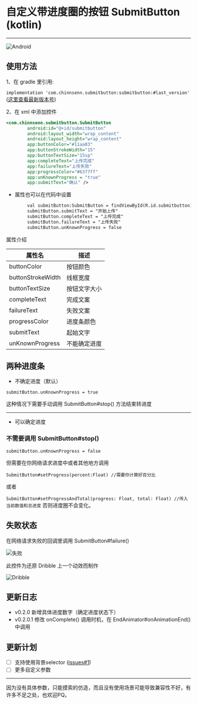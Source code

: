 # 自定义带进度圈的按钮 SubmitButton (kotlin)

---

![Android][1]

## 使用方法

1、在 gradle 里引用:

`implementation 'com.chinnsenn.submitbutton:submitbutton:#last_version'` ([这里查看最新版本号][2])

2、在 xml 中添加控件

```xml
<com.chinnsenn.submitbutton.SubmitButton
        android:id="@+id/submitbutton"
        android:layout_width="wrap_content"
        android:layout_height="wrap_content"
        app:buttonColor="#11aa03"
        app:buttonStrokeWidth="15"
        app:buttonTextSize="15sp"
        app:completeText="上传完成"
        app:failureText="上传失败"
        app:progressColor="#6377ff"
        app:unKnownProgress = "true"
        app:submitText="确认" />
```

- 属性也可以在代码中设置

```xml
        val submitButton:SubmitButton = findViewById(R.id.submitbutton)
        submitButton.submitText = "开始上传"
        submitButton.completeText = "上传完成"
        submitButton.failureText = "上传失败"
        submitButton.unKnownProgress = false
```

属性介绍

| 属性名 | 描述 |
| --- | --- |
| buttonColor | 按钮颜色 |
| buttonStrokeWidth | 线框宽度 |
| buttonTextSize | 按钮文字大小 |
| completeText | 完成文案 |
| failureText | 失败文案 |
| progressColor | 进度条颜色 |
| submitText | 起始文字 |
| unKnownProgress | 不能确定进度 |

## 两种进度条

- 不确定进度（默认）

`submitButton.unKnownProgress = true`

这种情况下需要手动调用 SubmitButton#stop() 方法结束转进度

---

- 可以确定进度

### 不需要调用 SubmitButton#stop()

`submitButton.unKnownProgress = false`

但需要在你网络请求进度中或者其他地方调用 

```SubmitButton#setProgress(percent:Float) //需要你计算好百分比``` 

或者

```SubmitButton#setProgressAndTotal(progress: Float, total: Float) //传入当前数值和总进度```
否则进度圈不会变化。

## 失败状态

在网络请求失败的回调里调用 SubmitButton#failure()

![失败][3]

此控件为还原 Dribble 上一个动效而制作

![Dribble][4]

## 更新日志

- v0.2.0 新增具体进度数字（确定进度状态下）
- v0.2.0.1 修改 onComplete() 调用时机，在 EndAnimator#onAnimationEnd()中调用

## 更新计划

* [ ] 支持使用背景selector ([issues#1][5])
* [ ] 更多自定义参数

---

因为没有具体参数，只能摸索的仿造，而且没有使用场景可能导致兼容性不好，有许多不足之处，也欢迎PQ。

[1]: https://raw.githubusercontent.com/chinnsenn/BlogFigureBed/master/blogimg/006tNbRwgy1fwvyecvoq9g30mi05kk9f.gif
[2]: https://github.com/foreveronly/SubmitButton/releases
[3]: https://raw.githubusercontent.com/chinnsenn/BlogFigureBed/master/blogimg/006tNbRwly1fwscfx487hg30mi05ktow.gif
[4]: https://raw.githubusercontent.com/chinnsenn/BlogFigureBed/master/blogimg/006tNbRwly1fwscfvvrkgg30mi05kdsm.gif
[5]: https://github.com/foreveronly/SubmitButton/issues/1